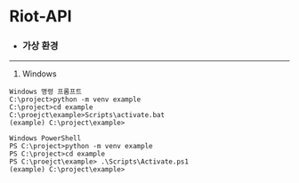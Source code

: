 # Riot-API

- ### 가상 환경
--------------------------------
   1. Windows
   ```
   Windows 명령 프롬프트
   C:\project>python -m venv example
   C:\project>cd example
   C:\proejct\example>Scripts\activate.bat
   (example) C:\project\example>
   ```
   ```
   Windows PowerShell
   PS C:\project>python -m venv example
   PS C:\project>cd example
   PS C:\proejct\example> .\Scripts\Activate.ps1
   (example) C:\project\example>
   ```
